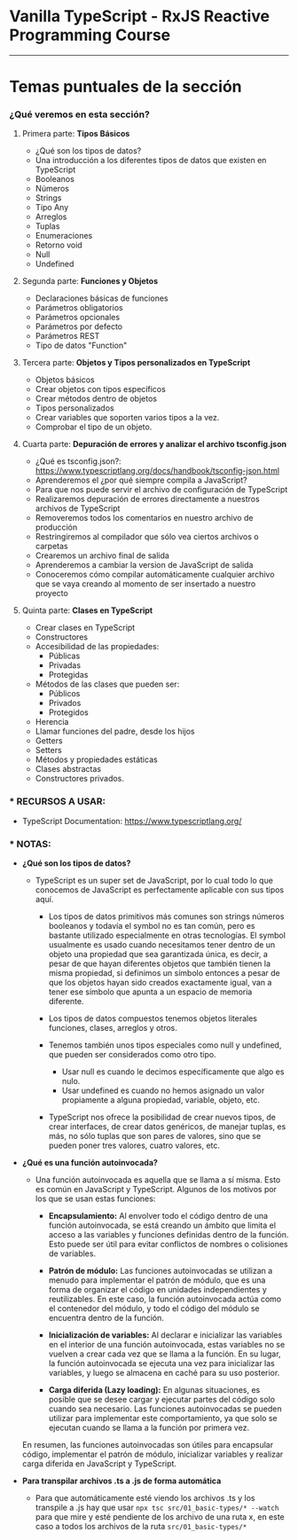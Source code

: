# Vanilla TypeScript - RxJS Reactive Programming Course

---

# Temas puntuales de la sección

### ¿Qué veremos en esta sección?

1. Primera parte: **Tipos Básicos**

   - ¿Qué son los tipos de datos?
   - Una introducción a los diferentes tipos de datos que existen en TypeScript
   - Booleanos
   - Números
   - Strings
   - Tipo Any
   - Arreglos
   - Tuplas
   - Enumeraciones
   - Retorno void
   - Null
   - Undefined

2. Segunda parte: **Funciones y Objetos**

   - Declaraciones básicas de funciones
   - Parámetros obligatorios
   - Parámetros opcionales
   - Parámetros por defecto
   - Parámetros REST
   - Tipo de datos "Function"

3. Tercera parte: **Objetos y Tipos personalizados en TypeScript**

   - Objetos básicos
   - Crear objetos con tipos específicos
   - Crear métodos dentro de objetos
   - Tipos personalizados
   - Crear variables que soporten varios tipos a la vez.
   - Comprobar el tipo de un objeto.

4. Cuarta parte: **Depuración de errores y analizar el archivo tsconfig.json**

   - ¿Qué es tsconfig.json?: https://www.typescriptlang.org/docs/handbook/tsconfig-json.html
   - Aprenderemos el ¿por qué siempre compila a JavaScript?
   - Para que nos puede servir el archivo de configuración de TypeScript
   - Realizaremos depuración de errores directamente a nuestros archivos de TypeScript
   - Removeremos todos los comentarios en nuestro archivo de producción
   - Restringiremos al compilador que sólo vea ciertos archivos o carpetas
   - Crearemos un archivo final de salida
   - Aprenderemos a cambiar la version de JavaScript de salida
   - Conoceremos cómo compilar automáticamente cualquier archivo que se vaya creando al momento de ser insertado a nuestro proyecto

5. Quinta parte: **Clases en TypeScript**

   - Crear clases en TypeScript
   - Constructores
   - Accesibilidad de las propiedades:
     - Públicas
     - Privadas
     - Protegidas
   - Métodos de las clases que pueden ser:
     - Públicos
     - Privados
     - Protegidos
   - Herencia
   - Llamar funciones del padre, desde los hijos
   - Getters
   - Setters
   - Métodos y propiedades estáticas
   - Clases abstractas
   - Constructores privados.

### \* RECURSOS A USAR:

- TypeScript Documentation: https://www.typescriptlang.org/

### \* NOTAS:

- **¿Qué son los tipos de datos?**

  - TypeScript es un super set de JavaScript, por lo cual todo lo que conocemos de JavaScript es perfectamente aplicable con sus tipos aquí.

    - Los tipos de datos primitivos más comunes son strings números booleanos y todavía el symbol no es tan común, pero es bastante utilizado especialmente en otras tecnologías. El symbol usualmente es usado cuando necesitamos tener dentro de un objeto una propiedad que sea garantizada única, es decir, a pesar de que hayan diferentes objetos que también tienen la misma propiedad, si definimos un símbolo entonces a pesar de que los objetos hayan sido creados exactamente igual, van a tener ese símbolo que apunta a un espacio de memoria diferente.

    - Los tipos de datos compuestos tenemos objetos literales funciones, clases, arreglos y otros.

    - Tenemos también unos tipos especiales como null y undefined, que pueden ser considerados como otro tipo.

      - Usar null es cuando le decimos específicamente que algo es nulo.
      - Usar undefined es cuando no hemos asignado un valor propiamente a alguna propiedad, variable, objeto, etc.

    - TypeScript nos ofrece la posibilidad de crear nuevos tipos, de crear interfaces, de crear datos genéricos, de manejar tuplas, es más, no sólo tuplas que son pares de valores, sino que se pueden poner tres valores, cuatro valores, etc.

- **¿Qué es una función autoinvocada?**

  - Una función autoinvocada es aquella que se llama a sí misma. Esto es común en JavaScript y TypeScript. Algunos de los motivos por los que se usan estas funciones:

    - **Encapsulamiento:** Al envolver todo el código dentro de una función autoinvocada, se está creando un ámbito que limita el acceso a las variables y funciones definidas dentro de la función. Esto puede ser útil para evitar conflictos de nombres o colisiones de variables.

    - **Patrón de módulo:** Las funciones autoinvocadas se utilizan a menudo para implementar el patrón de módulo, que es una forma de organizar el código en unidades independientes y reutilizables. En este caso, la función autoinvocada actúa como el contenedor del módulo, y todo el código del módulo se encuentra dentro de la función.

    - **Inicialización de variables:** Al declarar e inicializar las variables en el interior de una función autoinvocada, estas variables no se vuelven a crear cada vez que se llama a la función. En su lugar, la función autoinvocada se ejecuta una vez para inicializar las variables, y luego se almacena en caché para su uso posterior.

    - **Carga diferida (Lazy loading):** En algunas situaciones, es posible que se desee cargar y ejecutar partes del código solo cuando sea necesario. Las funciones autoinvocadas se pueden utilizar para implementar este comportamiento, ya que solo se ejecutan cuando se llama a la función por primera vez.

  En resumen, las funciones autoinvocadas son útiles para encapsular código, implementar el patrón de módulo, inicializar variables y realizar carga diferida en JavaScript y TypeScript.

- **Para transpilar archivos .ts a .js de forma automática**

  - Para que automáticamente esté viendo los archivos .ts y los transpile a .js hay que usar `npx tsc src/01_basic-types/* --watch` para que mire y esté pendiente de los archivo de una ruta x, en este caso a todos los archivos de la ruta `src/01_basic-types/*`
